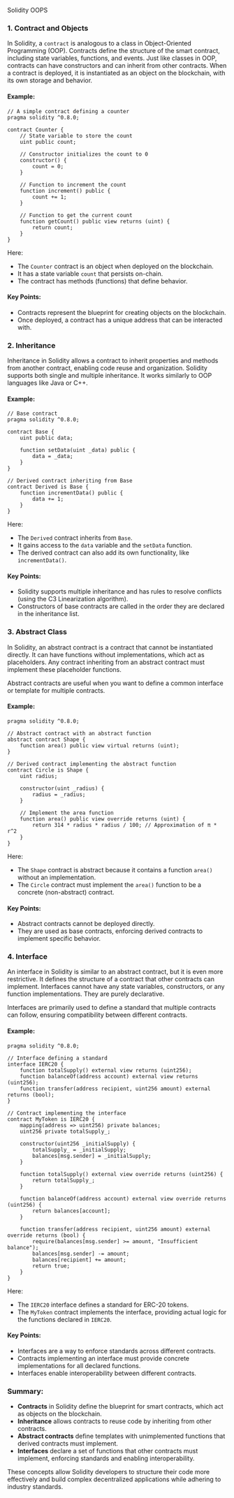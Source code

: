 Solidity OOPS
### 1. **Contract and Objects**

In Solidity, a `contract` is analogous to a class in Object-Oriented Programming (OOP). Contracts define the structure of the smart contract, including state variables, functions, and events. Just like classes in OOP, contracts can have constructors and can inherit from other contracts. When a contract is deployed, it is instantiated as an object on the blockchain, with its own storage and behavior.

#### Example:
```solidity
// A simple contract defining a counter
pragma solidity ^0.8.0;

contract Counter {
    // State variable to store the count
    uint public count;

    // Constructor initializes the count to 0
    constructor() {
        count = 0;
    }

    // Function to increment the count
    function increment() public {
        count += 1;
    }

    // Function to get the current count
    function getCount() public view returns (uint) {
        return count;
    }
}
```

Here:
- The `Counter` contract is an object when deployed on the blockchain.
- It has a state variable `count` that persists on-chain.
- The contract has methods (functions) that define behavior.

#### Key Points:
- Contracts represent the blueprint for creating objects on the blockchain.
- Once deployed, a contract has a unique address that can be interacted with.
  
### 2. **Inheritance**

Inheritance in Solidity allows a contract to inherit properties and methods from another contract, enabling code reuse and organization. Solidity supports both single and multiple inheritance. It works similarly to OOP languages like Java or C++.

#### Example:
```solidity
// Base contract
pragma solidity ^0.8.0;

contract Base {
    uint public data;

    function setData(uint _data) public {
        data = _data;
    }
}

// Derived contract inheriting from Base
contract Derived is Base {
    function incrementData() public {
        data += 1;
    }
}
```

Here:
- The `Derived` contract inherits from `Base`. 
- It gains access to the `data` variable and the `setData` function.
- The derived contract can also add its own functionality, like `incrementData()`.

#### Key Points:
- Solidity supports multiple inheritance and has rules to resolve conflicts (using the C3 Linearization algorithm).
- Constructors of base contracts are called in the order they are declared in the inheritance list.

### 3. **Abstract Class**

In Solidity, an abstract contract is a contract that cannot be instantiated directly. It can have functions without implementations, which act as placeholders. Any contract inheriting from an abstract contract must implement these placeholder functions.

Abstract contracts are useful when you want to define a common interface or template for multiple contracts.

#### Example:
```solidity
pragma solidity ^0.8.0;

// Abstract contract with an abstract function
abstract contract Shape {
    function area() public view virtual returns (uint);
}

// Derived contract implementing the abstract function
contract Circle is Shape {
    uint radius;

    constructor(uint _radius) {
        radius = _radius;
    }

    // Implement the area function
    function area() public view override returns (uint) {
        return 314 * radius * radius / 100; // Approximation of π * r^2
    }
}
```

Here:
- The `Shape` contract is abstract because it contains a function `area()` without an implementation.
- The `Circle` contract must implement the `area()` function to be a concrete (non-abstract) contract.

#### Key Points:
- Abstract contracts cannot be deployed directly.
- They are used as base contracts, enforcing derived contracts to implement specific behavior.
  
### 4. **Interface**

An interface in Solidity is similar to an abstract contract, but it is even more restrictive. It defines the structure of a contract that other contracts can implement. Interfaces cannot have any state variables, constructors, or any function implementations. They are purely declarative.

Interfaces are primarily used to define a standard that multiple contracts can follow, ensuring compatibility between different contracts.

#### Example:
```solidity
pragma solidity ^0.8.0;

// Interface defining a standard
interface IERC20 {
    function totalSupply() external view returns (uint256);
    function balanceOf(address account) external view returns (uint256);
    function transfer(address recipient, uint256 amount) external returns (bool);
}

// Contract implementing the interface
contract MyToken is IERC20 {
    mapping(address => uint256) private balances;
    uint256 private totalSupply_;

    constructor(uint256 _initialSupply) {
        totalSupply_ = _initialSupply;
        balances[msg.sender] = _initialSupply;
    }

    function totalSupply() external view override returns (uint256) {
        return totalSupply_;
    }

    function balanceOf(address account) external view override returns (uint256) {
        return balances[account];
    }

    function transfer(address recipient, uint256 amount) external override returns (bool) {
        require(balances[msg.sender] >= amount, "Insufficient balance");
        balances[msg.sender] -= amount;
        balances[recipient] += amount;
        return true;
    }
}
```

Here:
- The `IERC20` interface defines a standard for ERC-20 tokens.
- The `MyToken` contract implements the interface, providing actual logic for the functions declared in `IERC20`.

#### Key Points:
- Interfaces are a way to enforce standards across different contracts.
- Contracts implementing an interface must provide concrete implementations for all declared functions.
- Interfaces enable interoperability between different contracts.

### Summary:
- **Contracts** in Solidity define the blueprint for smart contracts, which act as objects on the blockchain.
- **Inheritance** allows contracts to reuse code by inheriting from other contracts.
- **Abstract contracts** define templates with unimplemented functions that derived contracts must implement.
- **Interfaces** declare a set of functions that other contracts must implement, enforcing standards and enabling interoperability.

These concepts allow Solidity developers to structure their code more effectively and build complex decentralized applications while adhering to industry standards.